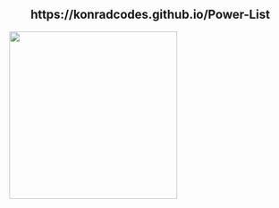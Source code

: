 <h2 align="center">https://konradcodes.github.io/Power-List</h2>

<img align="center" width="300" height="300" src="">
